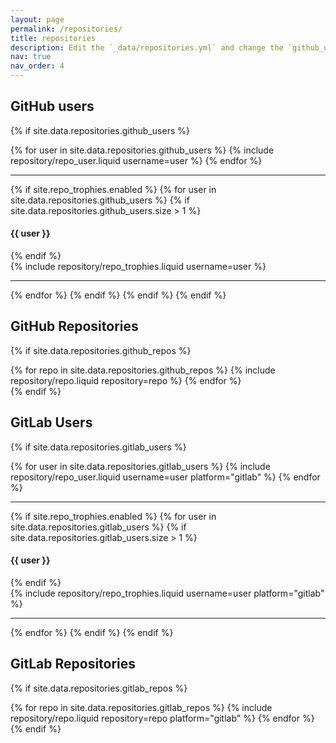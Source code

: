 ```yaml
---
layout: page
permalink: /repositories/
title: repositories
description: Edit the `_data/repositories.yml` and change the `github_users` and `github_repos` lists to include your own GitHub profile and repositories.
nav: true
nav_order: 4
---
```


## GitHub users

{% if site.data.repositories.github_users %}

<div class="repositories d-flex flex-wrap flex-md-row flex-column justify-content-between align-items-center">
  {% for user in site.data.repositories.github_users %}
    {% include repository/repo_user.liquid username=user %}
  {% endfor %}
</div>



---

{% if site.repo_trophies.enabled %}
{% for user in site.data.repositories.github_users %}
{% if site.data.repositories.github_users.size > 1 %}

  <h4>{{ user }}</h4>
  {% endif %}
  <div class="repositories d-flex flex-wrap flex-md-row flex-column justify-content-between align-items-center">
  {% include repository/repo_trophies.liquid username=user %}
  </div>

---

{% endfor %}
{% endif %}
{% endif %}
{% endif %}

## GitHub Repositories

{% if site.data.repositories.github_repos %}

<div class="repositories d-flex flex-wrap flex-md-row flex-column justify-content-between align-items-center">
  {% for repo in site.data.repositories.github_repos %}
    {% include repository/repo.liquid repository=repo %}
  {% endfor %}
</div>
{% endif %}

## GitLab Users

{% if site.data.repositories.gitlab_users %}
<div class="repositories d-flex flex-wrap flex-md-row flex-column justify-content-between align-items-center">
  {% for user in site.data.repositories.gitlab_users %}
    {% include repository/repo_user.liquid username=user platform="gitlab" %}
  {% endfor %}
</div>

---

{% if site.repo_trophies.enabled %}
{% for user in site.data.repositories.gitlab_users %}
{% if site.data.repositories.gitlab_users.size > 1 %}
  <h4>{{ user }}</h4>
{% endif %}
  <div class="repositories d-flex flex-wrap flex-md-row flex-column justify-content-between align-items-center">
    {% include repository/repo_trophies.liquid username=user platform="gitlab" %}
  </div>

---
{% endfor %}
{% endif %}
{% endif %}

## GitLab Repositories

{% if site.data.repositories.gitlab_repos %}
<div class="repositories d-flex flex-wrap flex-md-row flex-column justify-content-between align-items-center">
  {% for repo in site.data.repositories.gitlab_repos %}
    {% include repository/repo.liquid repository=repo platform="gitlab" %}
  {% endfor %}
</div>
{% endif %}


